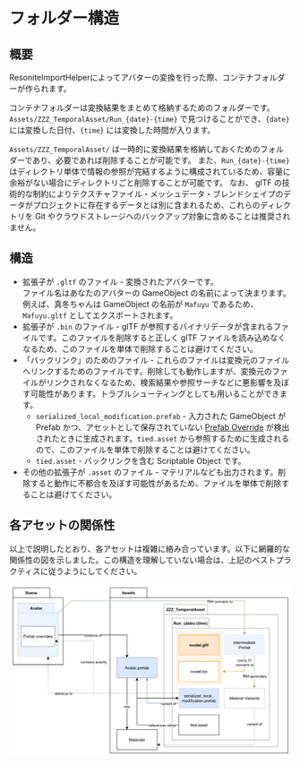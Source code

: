 # フォルダー構造

## 概要
ResoniteImportHelperによってアバターの変換を行った際、コンテナフォルダーが作られます。

コンテナフォルダーは変換結果をまとめて格納するためのフォルダーです。`Assets/ZZZ_TemporalAsset/Run_{date}-{time}` で見つけることができ、`{date}` には変換した日付、`{time}` には変換した時間が入ります。

`Assets/ZZZ_TemporalAsset/` は一時的に変換結果を格納しておくためのフォルダーであり、必要であれば削除することが可能です。
また、`Run_{date}-{time}` はディレクトリ単体で情報の参照が完結するように構成されているため、容量に余裕がない場合にディレクトリごと削除することが可能です。
なお、 glTF の技術的な制約によりテクスチャファイル・メッシュデータ・ブレンドシェイプのデータがプロジェクトに存在するデータとは別に含まれるため、これらのディレクトリを Git やクラウドストレージへのバックアップ対象に含めることは推奨されません。

## 構造

* 拡張子が `.gltf` のファイル - 変換されたアバターです。 \
  ファイル名はあなたのアバターの GameObject の名前によって決まります。例えば、真冬ちゃんは GameObject の名前が `Mafuyu` であるため、 `Mafuyu.gltf` としてエクスポートされます。
* 拡張子が `.bin` のファイル - glTF が参照するバイナリデータが含まれるファイルです。このファイルを削除すると正しく glTF ファイルを読み込めなくなるため、このファイルを単体で削除することは避けてください。
* 「バックリンク」のためのファイル - これらのファイルは変換元のファイルへリンクするためのファイルです。削除しても動作しますが、変換元のファイルがリンクされなくなるため、検索結果や参照サーチなどに悪影響を及ぼす可能性があります。トラブルシューティングとしても用いることができます。
  * `serialized_local_modification.prefab` - 入力された GameObject が Prefab かつ、アセットとして保存されていない [Prefab Override](https://docs.unity3d.com/2022.3/Documentation/Manual/PrefabInstanceOverrides.html) が検出されたときに生成されます。`tied.asset` から参照するために生成されるので、このファイルを単体で削除することは避けてください。
  * `tied.asset` - バックリンクを含む Scriptable Object です。
* その他の拡張子が `.asset` のファイル - マテリアルなども出力されます。削除すると動作に不都合を及ぼす可能性があるため、ファイルを単体で削除することは避けてください。

## 各アセットの関係性

以上で説明したとおり、各アセットは複雑に絡み合っています。以下に網羅的な関係性の図を示しました。この構造を理解していない場合は、上記のベストプラクティスに従うようにしてください。

![Describe](./image/reference-graph.png)
